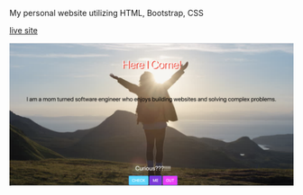  
My personal website utilizing HTML, Bootstrap, CSS


[live site](https://genovese28.github.io)


![Screenshot](website.png)

